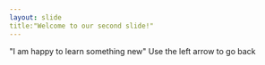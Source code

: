 ```yaml
---
layout: slide
title:"Welcome to our second slide!"
---
```

"I am happy to learn something new"
Use the left arrow to go back
